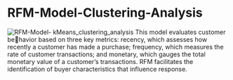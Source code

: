 # RFM-Model-Clustering-Analysis
![RFM-Model- kMeans_clustering_analysis]("https://medium.com/thedeephub/exploring-customers-segmentation-with-rfm-analysis-and-k-means-clustering-118f9ffcd9f0")
This model evaluates customer be￾havior based on three key metrics: recency, which assesses how recently a customer has made a purchase; frequency, which measures the rate of customer transactions; and monetary, which gauges the total monetary value of a customer’s transactions. RFM facilitates the identification of buyer characteristics that influence response.
